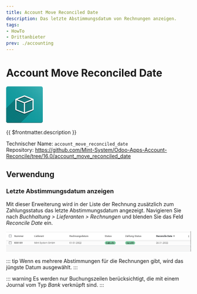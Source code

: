 ```yaml
---
title: Account Move Reconciled Date
description: Das letzte Abstimmungsdatum von Rechnungen anzeigen.
tags:
- HowTo
- Drittanbieter
prev: ./accounting
---
```

# Account Move Reconciled Date
![icon_oms_box](attachments/icon_oms_box.png)

{{ $frontmatter.description }}

Technischer Name: `account_move_reconciled_date`\
Repository: <https://github.com/Mint-System/Odoo-Apps-Account-Reconcile/tree/16.0/account_move_reconciled_date>

## Verwendung

### Letzte Abstimmungsdatum anzeigen

Mit dieser Erweiterung wird in der Liste der Rechnung zusätzlich zum Zahlungsstatus das letzte Abstimmungsdatum angezeigt. Navigieren Sie nach *Buchhaltung > Lieferanten > Rechnungen* und blenden Sie das Feld *Reconcile Date* ein.

![Sale Move Reconciled Date](attachments/Account%20Move%20Reconciled%20Date.png)

::: tip
Wenn es mehrere Abstimmungen für die Rechnungen gibt, wird das jüngste Datum ausgewählt. 
:::

::: warning
Es werden nur Buchungszeilen berücksichtigt, die mit einem Journal vom Typ *Bank* verknüpft sind.
:::
